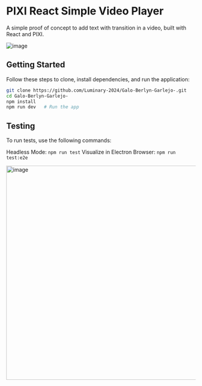 # PIXI React Simple Video Player

A simple proof of concept to add text with transition in a video, built with React and PIXI.


<img alt="image" src="https://github.com/galoberlyn/formik-mui-poc/blob/master/src/assets/screen.png">

## Getting Started

Follow these steps to clone, install dependencies, and run the application:

```bash
git clone https://github.com/Luminary-2024/Galo-Berlyn-Garlejo-.git
cd Galo-Berlyn-Garlejo-
npm install
npm run dev   # Run the app
```
## Testing
To run tests, use the following commands:

Headless Mode: `npm run test`
Visualize in Electron Browser: `npm run test:e2e`

<img width="569" alt="image" src="https://github.com/galoberlyn/formik-mui-poc/blob/master/src/assets/test.png">
